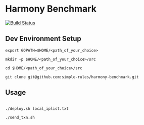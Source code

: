 # Harmony Benchmark
[![Build Status](https://travis-ci.com/simple-rules/harmony-benchmark.svg?token=DnoYvYiTAk7pqTo9XsTi&branch=master)](https://travis-ci.com/simple-rules/harmony-benchmark)

## Dev Environment Setup


```
export GOPATH=$HOME/<path_of_your_choice>

mkdir -p $HOME/<path_of_your_choice>/src

cd $HOME/<path_of_your_choice>/src

git clone git@github.com:simple-rules/harmony-benchmark.git
```
## Usage
```

./deploy.sh local_iplist.txt

./send_txn.sh
```







